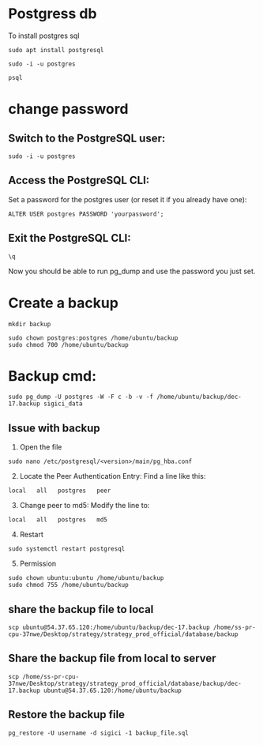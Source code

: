 
  
# Postgress db

To install postgres sql

```
sudo apt install postgresql
```

```
sudo -i -u postgres
```

```
psql
```

# change password

## Switch to the PostgreSQL user:

```
sudo -i -u postgres
```

## Access the PostgreSQL CLI:
Set a password for the postgres user (or reset it if you already have one):

```
ALTER USER postgres PASSWORD 'yourpassword';
```

## Exit the PostgreSQL CLI:
```
\q
```
Now you should be able to run pg_dump and use the password you just set.

# Create a backup

```
mkdir backup
```

```
sudo chown postgres:postgres /home/ubuntu/backup
sudo chmod 700 /home/ubuntu/backup
```



# Backup cmd:

```
sudo pg_dump -U postgres -W -F c -b -v -f /home/ubuntu/backup/dec-17.backup sigici_data
```

## Issue with backup

1) Open the file
```
sudo nano /etc/postgresql/<version>/main/pg_hba.conf
```

2) Locate the Peer Authentication Entry: Find a line like this:

```
local   all   postgres   peer
```

3) Change peer to md5: Modify the line to:

```
local   all   postgres   md5
```

4) Restart
   
```
sudo systemctl restart postgresql
```

5) Permission

 ```
sudo chown ubuntu:ubuntu /home/ubuntu/backup
sudo chmod 755 /home/ubuntu/backup
 ```

## share the backup file to local

```
scp ubuntu@54.37.65.120:/home/ubuntu/backup/dec-17.backup /home/ss-pr-cpu-37nwe/Desktop/strategy/strategy_prod_official/database/backup
```

## Share the backup file from local to server

```
scp /home/ss-pr-cpu-37nwe/Desktop/strategy/strategy_prod_official/database/backup/dec-17.backup ubuntu@54.37.65.120:/home/ubuntu/backup
```

## Restore the backup file

```
pg_restore -U username -d sigici -1 backup_file.sql
```
